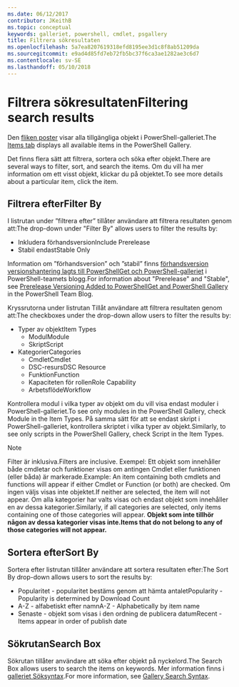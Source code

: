 ```yaml
---
ms.date: 06/12/2017
contributor: JKeithB
ms.topic: conceptual
keywords: galleriet, powershell, cmdlet, psgallery
title: Filtrera sökresultaten
ms.openlocfilehash: 5a7ea8207619318efd8195ee3d1c8f8ab51209da
ms.sourcegitcommit: e9ad4d85fd7eb72fb5bc37f6ca3ae1282ae3c6d7
ms.contentlocale: sv-SE
ms.lasthandoff: 05/10/2018
---
```

# <a name="filtering-search-results"></a><span data-ttu-id="5ff49-103">Filtrera sökresultaten</span><span class="sxs-lookup"><span data-stu-id="5ff49-103">Filtering search results</span></span>

<span data-ttu-id="5ff49-104">Den [fliken poster](https://www.powershellgallery.com/items) visar alla tillgängliga objekt i PowerShell-galleriet.</span><span class="sxs-lookup"><span data-stu-id="5ff49-104">The [Items tab](https://www.powershellgallery.com/items) displays all available items in the PowerShell Gallery.</span></span>

<span data-ttu-id="5ff49-105">Det finns flera sätt att filtrera, sortera och söka efter objekt.</span><span class="sxs-lookup"><span data-stu-id="5ff49-105">There are several ways to filter, sort, and search the items.</span></span>
<span data-ttu-id="5ff49-106">Om du vill ha mer information om ett visst objekt, klickar du på objektet.</span><span class="sxs-lookup"><span data-stu-id="5ff49-106">To see more details about a particular item, click the item.</span></span>

## <a name="filter-by"></a><span data-ttu-id="5ff49-107">Filtrera efter</span><span class="sxs-lookup"><span data-stu-id="5ff49-107">Filter By</span></span>

<span data-ttu-id="5ff49-108">I listrutan under ”filtrera efter” tillåter användare att filtrera resultaten genom att:</span><span class="sxs-lookup"><span data-stu-id="5ff49-108">The drop-down under "Filter By" allows users to filter the results by:</span></span>
- <span data-ttu-id="5ff49-109">Inkludera förhandsversion</span><span class="sxs-lookup"><span data-stu-id="5ff49-109">Include Prerelease</span></span>
- <span data-ttu-id="5ff49-110">Stabil endast</span><span class="sxs-lookup"><span data-stu-id="5ff49-110">Stable Only</span></span>

<span data-ttu-id="5ff49-111">Information om ”förhandsversion” och ”stabil” finns [förhandsversion versionshantering lagts till PowerShellGet och PowerShell-galleriet](https://blogs.msdn.microsoft.com/powershell/2017/12/05/prerelease-versioning-added-to-powershellget-and-powershell-gallery/) i PowerShell-teamets blogg.</span><span class="sxs-lookup"><span data-stu-id="5ff49-111">For information about "Prerelease" and "Stable", see [Prerelease Versioning Added to PowerShellGet and PowerShell Gallery](https://blogs.msdn.microsoft.com/powershell/2017/12/05/prerelease-versioning-added-to-powershellget-and-powershell-gallery/) in the PowerShell Team Blog.</span></span>

<span data-ttu-id="5ff49-112">Kryssrutorna under listrutan Tillåt användare att filtrera resultaten genom att:</span><span class="sxs-lookup"><span data-stu-id="5ff49-112">The checkboxes under the drop-down allow users to filter the results by:</span></span>
- <span data-ttu-id="5ff49-113">Typer av objekt</span><span class="sxs-lookup"><span data-stu-id="5ff49-113">Item Types</span></span>
  - <span data-ttu-id="5ff49-114">Modul</span><span class="sxs-lookup"><span data-stu-id="5ff49-114">Module</span></span>
  - <span data-ttu-id="5ff49-115">Skript</span><span class="sxs-lookup"><span data-stu-id="5ff49-115">Script</span></span>
- <span data-ttu-id="5ff49-116">Kategorier</span><span class="sxs-lookup"><span data-stu-id="5ff49-116">Categories</span></span>
  - <span data-ttu-id="5ff49-117">Cmdlet</span><span class="sxs-lookup"><span data-stu-id="5ff49-117">Cmdlet</span></span>
  - <span data-ttu-id="5ff49-118">DSC-resurs</span><span class="sxs-lookup"><span data-stu-id="5ff49-118">DSC Resource</span></span>
  - <span data-ttu-id="5ff49-119">Funktion</span><span class="sxs-lookup"><span data-stu-id="5ff49-119">Function</span></span>
  - <span data-ttu-id="5ff49-120">Kapaciteten för rollen</span><span class="sxs-lookup"><span data-stu-id="5ff49-120">Role Capability</span></span>
  - <span data-ttu-id="5ff49-121">Arbetsflöde</span><span class="sxs-lookup"><span data-stu-id="5ff49-121">Workflow</span></span>

<span data-ttu-id="5ff49-122">Kontrollera modul i vilka typer av objekt om du vill visa endast moduler i PowerShell-galleriet.</span><span class="sxs-lookup"><span data-stu-id="5ff49-122">To see only modules in the PowerShell Gallery, check Module in the Item Types.</span></span>
<span data-ttu-id="5ff49-123">På samma sätt för att se endast skript i PowerShell-galleriet, kontrollera skriptet i vilka typer av objekt.</span><span class="sxs-lookup"><span data-stu-id="5ff49-123">Similarly, to see only scripts in the PowerShell Gallery, check Script in the Item Types.</span></span>

> [!NOTE]
> <span data-ttu-id="5ff49-124">Filter är inklusiva.</span><span class="sxs-lookup"><span data-stu-id="5ff49-124">Filters are inclusive.</span></span>
> <span data-ttu-id="5ff49-125">Exempel: Ett objekt som innehåller både cmdletar och funktioner visas om antingen Cmdlet eller funktionen (eller båda) är markerade.</span><span class="sxs-lookup"><span data-stu-id="5ff49-125">Example: An item containing both cmdlets and functions will appear if either Cmdlet or Function (or both) are checked.</span></span>
> <span data-ttu-id="5ff49-126">Om ingen väljs visas inte objektet.</span><span class="sxs-lookup"><span data-stu-id="5ff49-126">If neither are selected, the item will not appear.</span></span>
> <span data-ttu-id="5ff49-127">Om alla kategorier har valts visas och endast objekt som innehåller en av dessa kategorier.</span><span class="sxs-lookup"><span data-stu-id="5ff49-127">Similarly, if all categories are selected, only items containing one of those categories will appear.</span></span>
> <span data-ttu-id="5ff49-128">**Objekt som inte tillhör någon av dessa kategorier visas inte.**</span><span class="sxs-lookup"><span data-stu-id="5ff49-128">**Items that do not belong to any of those categories will not appear.**</span></span>

## <a name="sort-by"></a><span data-ttu-id="5ff49-129">Sortera efter</span><span class="sxs-lookup"><span data-stu-id="5ff49-129">Sort By</span></span>

<span data-ttu-id="5ff49-130">Sortera efter listrutan tillåter användare att sortera resultaten efter:</span><span class="sxs-lookup"><span data-stu-id="5ff49-130">The Sort By drop-down allows users to sort the results by:</span></span>
- <span data-ttu-id="5ff49-131">Popularitet - popularitet bestäms genom att hämta antalet</span><span class="sxs-lookup"><span data-stu-id="5ff49-131">Popularity - Popularity is determined by Download Count</span></span>
- <span data-ttu-id="5ff49-132">A-Z - alfabetiskt efter namn</span><span class="sxs-lookup"><span data-stu-id="5ff49-132">A-Z - Alphabetically by item name</span></span>
- <span data-ttu-id="5ff49-133">Senaste - objekt som visas i den ordning de publicera datum</span><span class="sxs-lookup"><span data-stu-id="5ff49-133">Recent - Items appear in order of publish date</span></span>

## <a name="search-box"></a><span data-ttu-id="5ff49-134">Sökrutan</span><span class="sxs-lookup"><span data-stu-id="5ff49-134">Search Box</span></span>

<span data-ttu-id="5ff49-135">Sökrutan tillåter användare att söka efter objekt på nyckelord.</span><span class="sxs-lookup"><span data-stu-id="5ff49-135">The Search Box allows users to search the items on keywords.</span></span>
<span data-ttu-id="5ff49-136">Mer information finns i [galleriet Söksyntax](search-syntax.md).</span><span class="sxs-lookup"><span data-stu-id="5ff49-136">For more information, see [Gallery Search Syntax](search-syntax.md).</span></span>